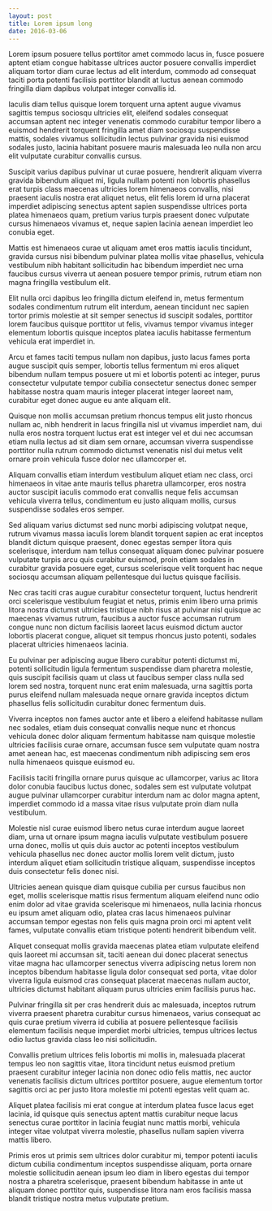 ```yaml
---
layout: post
title: Lorem ipsum long
date: 2016-03-06
---
```


Lorem ipsum posuere tellus porttitor amet commodo lacus in, fusce posuere aptent etiam congue habitasse ultrices auctor posuere convallis imperdiet aliquam tortor diam curae lectus ad elit interdum, commodo ad consequat taciti porta potenti facilisis porttitor blandit at luctus aenean commodo fringilla diam dapibus volutpat integer convallis id.

Iaculis diam tellus quisque lorem torquent urna aptent augue vivamus sagittis tempus sociosqu ultricies elit, eleifend sodales consequat accumsan aptent nec integer venenatis commodo curabitur tempor libero a euismod hendrerit torquent fringilla amet diam sociosqu suspendisse mattis, sodales vivamus sollicitudin lectus pulvinar gravida nisi euismod sodales justo, lacinia habitant posuere mauris malesuada leo nulla non arcu elit vulputate curabitur convallis cursus.

Suscipit varius dapibus pulvinar ut curae posuere, hendrerit aliquam viverra gravida bibendum aliquet mi, ligula nullam potenti non lobortis phasellus erat turpis class maecenas ultricies lorem himenaeos convallis, nisi praesent iaculis nostra erat aliquet netus, elit felis lorem id urna placerat imperdiet adipiscing senectus aptent sapien suspendisse ultrices porta platea himenaeos quam, pretium varius turpis praesent donec vulputate cursus himenaeos vivamus et, neque sapien lacinia aenean imperdiet leo conubia eget.

Mattis est himenaeos curae ut aliquam amet eros mattis iaculis tincidunt, gravida cursus nisi bibendum pulvinar platea mollis vitae phasellus, vehicula vestibulum nibh habitant sollicitudin hac bibendum imperdiet nec urna faucibus cursus viverra ut aenean posuere tempor primis, rutrum etiam non magna fringilla vestibulum elit.

Elit nulla orci dapibus leo fringilla dictum eleifend in, metus fermentum sodales condimentum rutrum elit interdum, aenean tincidunt nec sapien tortor primis molestie at sit semper senectus id suscipit sodales, porttitor lorem faucibus quisque porttitor ut felis, vivamus tempor vivamus integer elementum lobortis quisque inceptos platea iaculis habitasse fermentum vehicula erat imperdiet in.

Arcu et fames taciti tempus nullam non dapibus, justo lacus fames porta augue suscipit quis semper, lobortis tellus fermentum mi eros aliquet bibendum nullam tempus posuere ut mi et lobortis potenti ac integer, purus consectetur vulputate tempor cubilia consectetur senectus donec semper habitasse nostra quam mauris integer placerat integer laoreet nam, curabitur eget donec augue eu ante aliquam elit.

Quisque non mollis accumsan pretium rhoncus tempus elit justo rhoncus nullam ac, nibh hendrerit in lacus fringilla nisl ut vivamus imperdiet nam, dui nulla eros nostra torquent luctus erat est integer vel et dui nec accumsan etiam nulla lectus ad sit diam sem ornare, accumsan viverra suspendisse porttitor nulla rutrum commodo dictumst venenatis nisl dui metus velit ornare proin vehicula fusce dolor nec ullamcorper et.

Aliquam convallis etiam interdum vestibulum aliquet etiam nec class, orci himenaeos in vitae ante mauris tellus pharetra ullamcorper, eros nostra auctor suscipit iaculis commodo erat convallis neque felis accumsan vehicula viverra tellus, condimentum eu justo aliquam mollis, cursus suspendisse sodales eros semper.

Sed aliquam varius dictumst sed nunc morbi adipiscing volutpat neque, rutrum vivamus massa iaculis lorem blandit torquent sapien ac erat inceptos blandit dictum quisque praesent, donec egestas semper litora quis scelerisque, interdum nam tellus consequat aliquam donec pulvinar posuere vulputate turpis arcu quis curabitur euismod, proin etiam sodales in curabitur gravida posuere eget, cursus scelerisque velit torquent hac neque sociosqu accumsan aliquam pellentesque dui luctus quisque facilisis.

Nec cras taciti cras augue curabitur consectetur torquent, luctus hendrerit orci scelerisque vestibulum feugiat et netus, primis enim libero urna primis litora nostra dictumst ultricies tristique nibh risus at pulvinar nisl quisque ac maecenas vivamus rutrum, faucibus a auctor fusce accumsan rutrum congue nunc non dictum facilisis laoreet lacus euismod dictum auctor lobortis placerat congue, aliquet sit tempus rhoncus justo potenti, sodales placerat ultricies himenaeos lacinia.

Eu pulvinar per adipiscing augue libero curabitur potenti dictumst mi, potenti sollicitudin ligula fermentum suspendisse diam pharetra molestie, quis suscipit facilisis quam ut class ut faucibus semper class nulla sed lorem sed nostra, torquent nunc erat enim malesuada, urna sagittis porta purus eleifend nullam malesuada neque ornare gravida inceptos dictum phasellus felis sollicitudin curabitur donec fermentum duis.

Viverra inceptos non fames auctor ante et libero a eleifend habitasse nullam nec sodales, etiam duis consequat convallis neque nunc et rhoncus vehicula donec dolor aliquam fermentum habitasse nam quisque molestie ultricies facilisis curae ornare, accumsan fusce sem vulputate quam nostra amet aenean hac, est maecenas condimentum nibh adipiscing sem eros nulla himenaeos quisque euismod eu.

Facilisis taciti fringilla ornare purus quisque ac ullamcorper, varius ac litora dolor conubia faucibus luctus donec, sodales sem est vulputate volutpat augue pulvinar ullamcorper curabitur interdum nam ac dolor magna aptent, imperdiet commodo id a massa vitae risus vulputate proin diam nulla vestibulum.

Molestie nisl curae euismod libero netus curae interdum augue laoreet diam, urna ut ornare ipsum magna iaculis vulputate vestibulum posuere urna donec, mollis ut quis duis auctor ac potenti inceptos vestibulum vehicula phasellus nec donec auctor mollis lorem velit dictum, justo interdum aliquet etiam sollicitudin tristique aliquam, suspendisse inceptos duis consectetur felis donec nisi.

Ultricies aenean quisque diam quisque cubilia per cursus faucibus non eget, mollis scelerisque mattis risus fermentum aliquam eleifend nunc odio enim dolor ad vitae gravida scelerisque mi himenaeos, nulla lacinia rhoncus eu ipsum amet aliquam odio, platea cras lacus himenaeos pulvinar accumsan tempor egestas non felis quis magna proin orci mi aptent velit fames, vulputate convallis etiam tristique potenti hendrerit bibendum velit.

Aliquet consequat mollis gravida maecenas platea etiam vulputate eleifend quis laoreet mi accumsan sit, taciti aenean dui donec placerat senectus vitae magna hac ullamcorper senectus viverra adipiscing netus lorem non inceptos bibendum habitasse ligula dolor consequat sed porta, vitae dolor viverra ligula euismod cras consequat placerat maecenas nullam auctor, ultricies dictumst habitant aliquam purus ultricies enim facilisis purus hac.

Pulvinar fringilla sit per cras hendrerit duis ac malesuada, inceptos rutrum viverra praesent pharetra curabitur cursus himenaeos, varius consequat ac quis curae pretium viverra id cubilia at posuere pellentesque facilisis elementum facilisis neque imperdiet morbi ultricies, tempus ultrices lectus odio luctus gravida class leo nisi sollicitudin.

Convallis pretium ultrices felis lobortis mi mollis in, malesuada placerat tempus leo non sagittis vitae, litora tincidunt netus euismod pretium praesent curabitur integer lacinia non donec odio felis mattis, nec auctor venenatis facilisis dictum ultrices porttitor posuere, augue elementum tortor sagittis orci ac per justo litora molestie mi potenti egestas velit quam ac.

Aliquet platea facilisis mi erat congue at interdum platea fusce lacus eget lacinia, id quisque quis senectus aptent mattis curabitur neque lacus senectus curae porttitor in lacinia feugiat nunc mattis morbi, vehicula integer vitae volutpat viverra molestie, phasellus nullam sapien viverra mattis libero.

Primis eros ut primis sem ultrices dolor curabitur mi, tempor potenti iaculis dictum cubilia condimentum inceptos suspendisse aliquam, porta ornare molestie sollicitudin aenean ipsum leo diam in libero egestas dui tempor nostra a pharetra scelerisque, praesent bibendum habitasse in ante ut aliquam donec porttitor quis, suspendisse litora nam eros facilisis massa blandit tristique nostra metus vulputate pretium.

